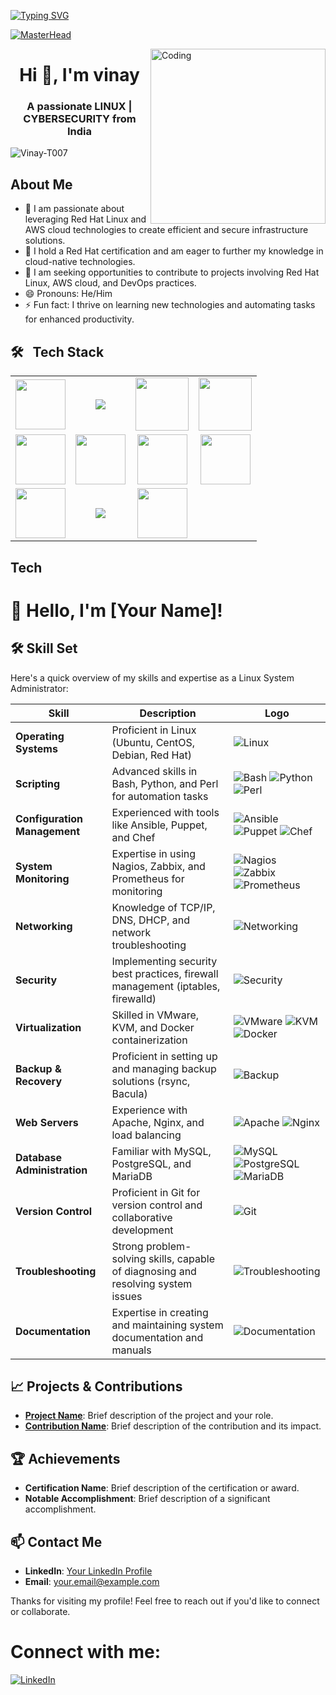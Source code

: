 [![Typing SVG](https://readme-typing-svg.demolab.com?font=Josefin+Sans&size=40&duration=1000&pause=500&color=00E4A9&width=600&&repeat=true&height=70&lines=Hey!;Nice+to+Meet+you...%F0%9F%98%83%09;I'm+VINAY+THALLAPELLY;LINUX+ADMIN)](https://git.io/typing-svg)



[![MasterHead](https://www.veracode.com/sites/default/files/2021-02/hackergames-hero-main.jpg)](https://codegrills.in)

<img align="right" alt="Coding" width="280" src="https://media.tenor.com/rePDfDWO3XoAAAAd/hacking.gif">
<h1 align="center">Hi 👋, I'm vinay</h1>
<h3 align="center">A passionate LINUX | CYBERSECURITY from India</h3>

<p align="left"> <img src="https://komarev.com/ghpvc/?username=Vinay-T007&label=Profile%20views&color=0e75b6&style=flat" alt="Vinay-T007" /> </p>




## About Me
- 👀 I am passionate about leveraging Red Hat Linux and AWS cloud technologies to create efficient and secure infrastructure solutions. 
- 🌱 I hold a Red Hat certification and am eager to further my knowledge in cloud-native technologies.
- 💞 I am seeking opportunities to contribute to projects involving Red Hat Linux, AWS cloud, and DevOps practices.
- 😄 Pronouns: He/Him
- ⚡ Fun fact: I thrive on learning new technologies and automating tasks for enhanced productivity.


## 🛠 &nbsp; Tech Stack

<table>
<tr>
    <!-- GIT (Animated) -->
    <td align='center'>
        <img src="https://bitbucket.org/devopslogosgifs/documents/raw/3d7efe6fe664138cc915523d7f8d789e6b0dae6f/gifs/Git.gif" width="80" >
    </td>
    <!-- REDHAT -->
    <td align='center'>
        <img src="https://img.icons8.com/color/96/000000/red-hat.png"/>
    </td>
    <!-- LINUX -->
    <td align='center'>
        <img src="https://media.tenor.com/S61VCO73mOAAAAAj/linux-tux.gif" width="85" >
    </td>
    <!-- WINDOWS -->
    <td align='center'>
        <img src="https://bitbucket.org/devopslogosgifs/documents/raw/3d7efe6fe664138cc915523d7f8d789e6b0dae6f/gifs/microsoft.gif" width="85" >
    </td>
</tr>
<tr>
    <!-- AWS -->
    <td align='center'>
        <img src="https://techstack-generator.vercel.app/aws-icon.svg" width="80" >
    </td>
    <!-- VIM -->
    <td align='center'>
        <img src="https://skillicons.dev/icons?i=vim" width="80">
    </td>
    <!-- VSCODE -->
    <td align='center'>
        <img src="https://skillicons.dev/icons?i=vscode" width="80">
    </td>
    <!-- ANSIBLE -->
    <td align='center'>
        <a href="https://softwarelife.github.io/devops/ansible/">
            <img src="https://skillicons.dev/icons?i=ansible" width="80">
        </a>
    </td>
</tr>
<tr>
    <!-- NGNIX -->
    <td align='center'>
        <img src="https://skillicons.dev/icons?i=nginx" width="80">
    </td>
    <!-- TOMCAT -->
    <td align='center'>
        <img src="https://img.icons8.com/color/96/000000/tomcat.png"/>
    </td>
    <!-- KUBERNETES -->
    <td align='center'>
        <img src="https://techstack-generator.vercel.app/kubernetes-icon.svg" width="80">
    </td>
</tr>
</table>

## Tech
# 👋 Hello, I'm [Your Name]!

## 🛠️ Skill Set

Here's a quick overview of my skills and expertise as a Linux System Administrator:

| **Skill**                  | **Description**                                                   | **Logo**                                           |
|----------------------------|-------------------------------------------------------------------|----------------------------------------------------|
| **Operating Systems**      | Proficient in Linux (Ubuntu, CentOS, Debian, Red Hat)             | ![Linux](https://upload.wikimedia.org/wikipedia/commons/3/35/Linux_tux.svg) |
| **Scripting**              | Advanced skills in Bash, Python, and Perl for automation tasks    | ![Bash](https://upload.wikimedia.org/wikipedia/commons/6/6e/Bash_Logo.png) ![Python](https://upload.wikimedia.org/wikipedia/commons/c/c3/Python-logo-notext.svg) ![Perl](https://upload.wikimedia.org/wikipedia/commons/6/6c/Perl_logo.svg) |
| **Configuration Management** | Experienced with tools like Ansible, Puppet, and Chef            | ![Ansible](https://upload.wikimedia.org/wikipedia/commons/1/1a/Ansible_Logo.svg) ![Puppet](https://upload.wikimedia.org/wikipedia/commons/8/80/Puppet_Logo.svg) ![Chef](https://upload.wikimedia.org/wikipedia/commons/3/3c/Chef_Logo.png) |
| **System Monitoring**      | Expertise in using Nagios, Zabbix, and Prometheus for monitoring  | ![Nagios](https://upload.wikimedia.org/wikipedia/commons/6/6b/Nagios_logo.svg) ![Zabbix](https://upload.wikimedia.org/wikipedia/commons/4/46/Zabbix_logo.svg) ![Prometheus](https://upload.wikimedia.org/wikipedia/commons/2/2d/Prometheus_logo.svg) |
| **Networking**             | Knowledge of TCP/IP, DNS, DHCP, and network troubleshooting       | ![Networking](https://upload.wikimedia.org/wikipedia/commons/a/a2/Network-Icon.svg) |
| **Security**               | Implementing security best practices, firewall management (iptables, firewalld) | ![Security](https://upload.wikimedia.org/wikipedia/commons/2/2a/Firewall_icon.svg) |
| **Virtualization**         | Skilled in VMware, KVM, and Docker containerization               | ![VMware](https://upload.wikimedia.org/wikipedia/commons/d/d0/VMware_Logo.svg) ![KVM](https://upload.wikimedia.org/wikipedia/commons/e/ea/KVM_logo.svg) ![Docker](https://upload.wikimedia.org/wikipedia/commons/6/64/Docker_logo.png) |
| **Backup & Recovery**      | Proficient in setting up and managing backup solutions (rsync, Bacula) | ![Backup](https://upload.wikimedia.org/wikipedia/commons/e/e0/Backup_Logo.svg) |
| **Web Servers**            | Experience with Apache, Nginx, and load balancing                 | ![Apache](https://upload.wikimedia.org/wikipedia/commons/4/44/Apache_HTTP_server_logo.svg) ![Nginx](https://upload.wikimedia.org/wikipedia/commons/8/8b/Nginx_logo.svg) |
| **Database Administration**| Familiar with MySQL, PostgreSQL, and MariaDB                       | ![MySQL](https://upload.wikimedia.org/wikipedia/commons/6/61/MySQL_logo.svg) ![PostgreSQL](https://upload.wikimedia.org/wikipedia/commons/2/29/Postgresql_elephant.svg) ![MariaDB](https://upload.wikimedia.org/wikipedia/commons/0/0d/Mariadb_logo.svg) |
| **Version Control**        | Proficient in Git for version control and collaborative development | ![Git](https://upload.wikimedia.org/wikipedia/commons/e/e0/Git-logo.svg) |
| **Troubleshooting**        | Strong problem-solving skills, capable of diagnosing and resolving system issues | ![Troubleshooting](https://upload.wikimedia.org/wikipedia/commons/2/27/Troubleshooting.svg) |
| **Documentation**          | Expertise in creating and maintaining system documentation and manuals | ![Documentation](https://upload.wikimedia.org/wikipedia/commons/e/e2/Documentation_logo.svg) |

## 📈 Projects & Contributions

- **[Project Name](link-to-project)**: Brief description of the project and your role.
- **[Contribution Name](link-to-contribution)**: Brief description of the contribution and its impact.

## 🏆 Achievements

- **Certification Name**: Brief description of the certification or award.
- **Notable Accomplishment**: Brief description of a significant accomplishment.

## 📫 Contact Me

- **LinkedIn**: [Your LinkedIn Profile](https://www.linkedin.com/in/yourprofile)
- **Email**: [your.email@example.com](mailto:your.email@example.com)

Thanks for visiting my profile! Feel free to reach out if you'd like to connect or collaborate.



# Connect with me:

[![LinkedIn](https://img.icons8.com/color/96/000000/linkedin.png)](https://www.linkedin.com/in/thallapelly-vinay/)





